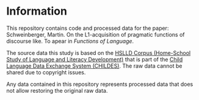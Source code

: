 # Information
This repository contains code and processed data for the paper: Schweinberger, Martin. On the L1-acquisition of pragmatic functions of discourse like. To apear in *Functions of Language*. 


The source data this study is based on the [HSLLD Corpus (Home-School Study of Language and Literacy Development)](https://childes.talkbank.org/access/Eng-NA/HSLLD.html) that is part of the [Child Language Data Exchange System (CHILDES)](https://childes.talkbank.org/). The raw data cannot be shared due to copyright issues. 

Any data contained in this repository represents processed data that does not allow restoring the original raw data. 
